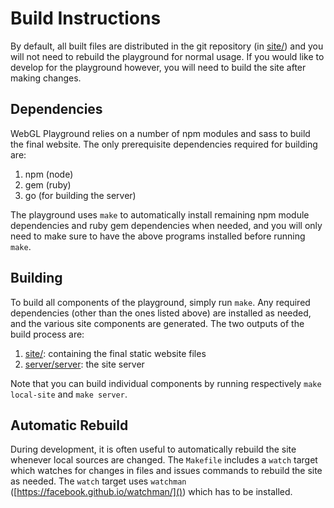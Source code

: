 # Build Instructions
By default, all built files are distributed in the git repository (in [site/]()) and you will
not need to rebuild the playground for normal usage. If you would like to develop for the
playground however, you will need to build the site after making changes.


## Dependencies
WebGL Playground relies on a number of npm modules and sass to build the final website. The
only prerequisite dependencies required for building are:

1. npm (node)
2. gem (ruby)
3. go (for building the server)

The playground uses `make` to automatically install remaining npm module dependencies and
ruby gem dependencies when needed, and you will only need to make sure to have the above
programs installed before running `make`.

## Building
To build all components of the playground, simply run `make`. Any required dependencies
(other than the ones listed above) are installed as needed, and the various site components
are generated. The two outputs of the build process are:

1. [site/](): containing the final static website files
2. [server/server](): the site server

Note that you can build individual components by running respectively
`make local-site` and `make server`.

## Automatic Rebuild
During development, it is often useful to automatically rebuild the site whenever
local sources are changed. The `Makefile` includes a `watch` target which watches for
changes in files and issues commands to rebuild the site as needed. The `watch` target
uses `watchman` ([https://facebook.github.io/watchman/]()) which has to be installed.
